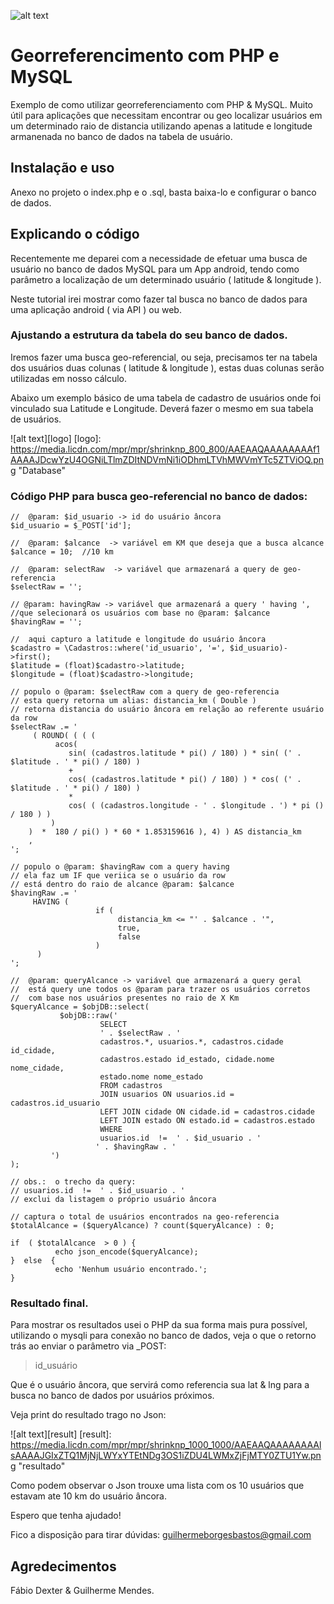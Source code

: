 <snippet>
  <content>
  
![alt text](https://media.licdn.com/mpr/mpr/jc/AAEAAQAAAAAAAAg3AAAAJDRjYjVlYmMxLTFhMGYtNGExYy1hM2NkLTdkNzE4NWViZWRiNQ.png "Header")
  
# Georreferencimento com PHP e MySQL

Exemplo de como utilizar georreferenciamento com PHP & MySQL.
Muito útil para aplicações que necessitam encontrar ou geo localizar usuários em um determinado raio de distancia utilizando apenas a latitude e longitude armanenada no banco de dados na tabela de usuário.


## Instalação e uso

Anexo no projeto o index.php e o .sql, basta baixa-lo e configurar o banco de dados.

## Explicando o código

Recentemente me deparei com a necessidade de efetuar uma busca de usuário no banco de dados MySQL para um App android, tendo como parâmetro a localização de um determinado usuário ( latitude & longitude ). 

Neste tutorial irei mostrar como fazer tal busca no banco de dados para uma aplicação android ( via API ) ou web.

 
### Ajustando a estrutura da tabela do seu banco de dados.
Iremos fazer uma busca geo-referencial, ou seja, precisamos ter na tabela dos usuários duas colunas ( latitude & longitude ), estas duas colunas serão utilizadas em nosso cálculo.

Abaixo um exemplo básico de uma tabela de cadastro de usuários onde foi vinculado sua Latitude e Longitude. Deverá fazer o mesmo em sua tabela de usuários.
  
![alt text][logo]
[logo]: https://media.licdn.com/mpr/mpr/shrinknp_800_800/AAEAAQAAAAAAAAf1AAAAJDcwYzU4OGNiLTlmZDItNDVmNi1iODhmLTVhMWVmYTc5ZTViOQ.png "Database"

 
### Código PHP para busca geo-referencial no banco de dados:

```
//  @param: $id_usuario -> id do usuário âncora
$id_usuario = $_POST['id'];

//  @param: $alcance  -> variável em KM que deseja que a busca alcance
$alcance = 10;  //10 km

//  @param: selectRaw  -> variável que armazenará a query de geo-referencia
$selectRaw = '';

// @param: havingRaw -> variável que armazenará a query ' having ',
//que selecionará os usuários com base no @param: $alcance
$havingRaw = '';

//  aqui capturo a latitude e longitude do usuário âncora
$cadastro = \Cadastros::where('id_usuario', '=', $id_usuario)->first();
$latitude = (float)$cadastro->latitude;
$longitude = (float)$cadastro->longitude;

// populo o @param: $selectRaw com a query de geo-referencia
// esta query retorna um alias: distancia_km ( Double )
// retorna distancia do usuário âncora em relação ao referente usuário da row
$selectRaw .= '
     ( ROUND( ( ( (
          acos(
             sin( (cadastros.latitude * pi() / 180) ) * sin( (' . $latitude . ' * pi() / 180) )
             +
             cos( (cadastros.latitude * pi() / 180) ) * cos( (' . $latitude . ' * pi() / 180) )
             *
             cos( ( (cadastros.longitude - ' . $longitude . ') * pi () / 180 ) )
         )
    )  *  180 / pi() ) * 60 * 1.853159616 ), 4) ) AS distancia_km
    ,
';

// populo o @param: $havingRaw com a query having
// ela faz um IF que veriica se o usuário da row
// está dentro do raio de alcance @param: $alcance
$havingRaw .= '
     HAVING (
                   if (
                        distancia_km <= "' . $alcance . '",
                        true,
                        false
                   )
      )
';

//  @param: queryAlcance -> variável que armazenará a query geral
//  está query une todos os @param para trazer os usuários corretos
//  com base nos usuários presentes no raio de X Km
$queryAlcance = $objDB::select(
           $objDB::raw('
                    SELECT
                    ' . $selectRaw . '
                    cadastros.*, usuarios.*, cadastros.cidade id_cidade, 
                    cadastros.estado id_estado, cidade.nome nome_cidade, 
                    estado.nome nome_estado
                    FROM cadastros
                    JOIN usuarios ON usuarios.id = cadastros.id_usuario
                    LEFT JOIN cidade ON cidade.id = cadastros.cidade
                    LEFT JOIN estado ON estado.id = cadastros.estado
                    WHERE
                    usuarios.id  !=  ' . $id_usuario . '
                   ' . $havingRaw . '
         ')
);

// obs.:  o trecho da query:
// usuarios.id  !=  ' . $id_usuario . '
// exclui da listagem o próprio usuário âncora

// captura o total de usuários encontrados na geo-referencia
$totalAlcance = ($queryAlcance) ? count($queryAlcance) : 0;

if  ( $totalAlcance  > 0 ) {
          echo json_encode($queryAlcance);
}  else  {
          echo 'Nenhum usuário encontrado.';
}
```
 

### Resultado final.
Para mostrar os resultados usei o PHP da sua forma mais pura possível, utilizando o mysqli para conexão no banco de dados, veja o que o retorno trás ao enviar o parâmetro via _POST:

>  id_usuário

Que é o usuário âncora, que servirá como referencia sua lat & lng para a busca no banco de dados por usuários próximos.

Veja print do resultado trago no Json:

![alt text][result]
[result]: https://media.licdn.com/mpr/mpr/shrinknp_1000_1000/AAEAAQAAAAAAAAlsAAAAJGIxZTQ1MjNjLWYxYTEtNDg3OS1iZDU4LWMxZjFjMTY0ZTU1Yw.png "resultado"

Como podem observar o Json trouxe uma lista com os 10 usuários que estavam ate 10 km do usuário âncora. 

Espero que tenha ajudado!

Fico a disposição para tirar dúvidas:
guilhermeborgesbastos@gmail.com

## Agredecimentos

Fábio Dexter & Guilherme Mendes.

